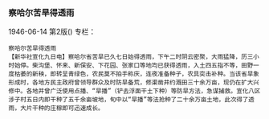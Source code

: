 ### 察哈尔苦旱得透雨

1946-06-14
第2版()
专栏：

    察哈尔苦旱得透雨
    【新华社宣化九日电】察哈尔省苦旱已久七日始得透雨，下午二时阴云密聚，大雨猛降，历三小时始停。柴沟堡、怀来、新保安、下花园、张家口等地均已获得透雨，入土四五指不等，田野一度枯萎的新秧，即转呈青绿色，农民莫不拍手称庆，连夜准备种子，农具突击补种。当该省旱象形成时，各地方民主政府曾领导群众及时防旱备荒，修渠凿井约溉田三十余万亩，现仍在扩大兴修中。各地并曾广泛使用点播、“旱播”（铲去浮面干土下种）等防旱方法，急谋捕救。宣化八区涉子村五日内即干种了五千余亩坡地，旬中以“旱播”等法抢种了二十余万亩土地，此次得了透雨，大片干种的庄稼即可迅速成长。
